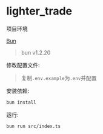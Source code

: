 # lighter_trade

项目环境

[Bun](https://bun.com)

> bun v1.2.20

修改配置文件:

> 复制`.env.example`为`.env`并配置

安装依赖:

```bash
bun install
```

运行:

```bash
bun run src/index.ts
```

